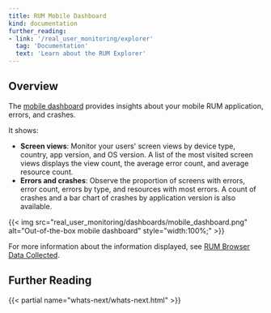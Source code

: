 ```yaml
---
title: RUM Mobile Dashboard
kind: documentation
further_reading:
- link: '/real_user_monitoring/explorer'
  tag: 'Documentation'
  text: 'Learn about the RUM Explorer'
---
```


## Overview

The [mobile dashboard][1] provides insights about your mobile RUM application, errors, and crashes. 

It shows:

- **Screen views**: Monitor your users' screen views by device type, country, app version, and OS version. A list of the most visited screen views displays the view count, the average error count, and average resource count. 
- **Errors and crashes**: Observe the proportion of screens with errors, error count, errors by type, and resources with most errors. A count of crashes and a bar chart of crashes by application version is also available.

{{< img src="real_user_monitoring/dashboards/mobile_dashboard.png" alt="Out-of-the-box mobile dashboard" style="width:100%;" >}}

For more information about the information displayed, see [RUM Browser Data Collected][2].

## Further Reading

{{< partial name="whats-next/whats-next.html" >}}

[1]: https://app.datadoghq.com/dash/integration/30411/rum---mobile
[2]: /real_user_monitoring/data_collected/
